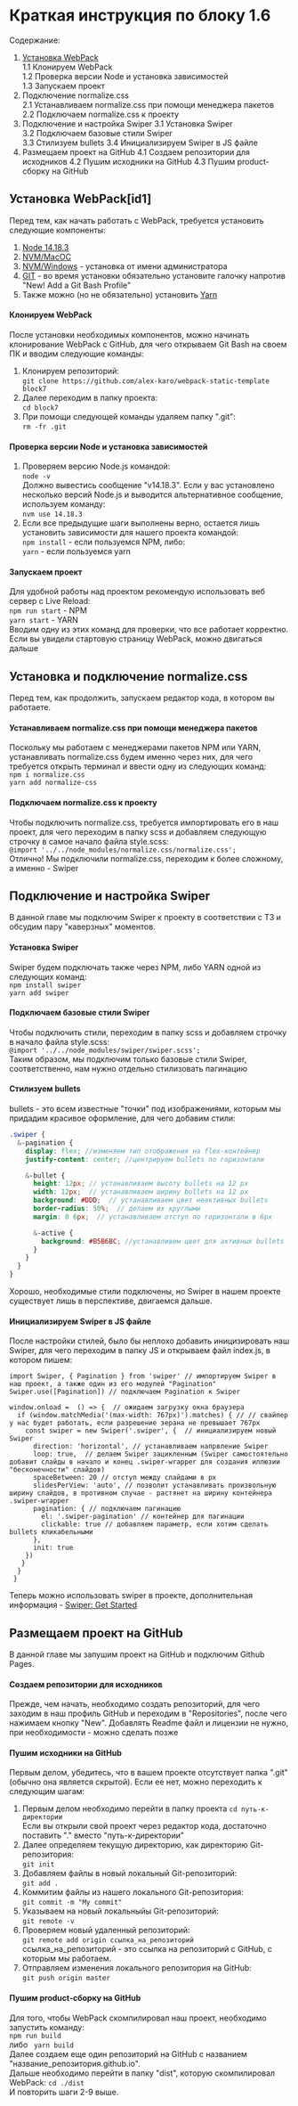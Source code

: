 # Краткая инструкция по блоку 1.6

Содержание:
1. [Установка WebPack](id1)  
  1.1 Клонируем WebPack  
  1.2 Проверка версии Node и установка зависимостей  
  1.3 Запускаем проект
2. Подключение normalize.css  
  2.1 Устанавливаем normalize.css при помощи менеджера пакетов  
  2.2 Подключаем normalize.css к проекту
3. Подключение и настройка Swiper
  3.1 Установка Swiper  
  3.2 Подключаем базовые стили Swiper  
  3.3 Стилизуем bullets
  3.4 Инициализируем Swiper в JS файле
4. Размещаем проект на GitHub
  4.1 Создаем репозитории для исходников
  4.2 Пушим исходники на GitHub
  4.3 Пушим product-сборку на GitHub

## Установка WebPack[id1]
Перед тем, как начать работать с WebPack, требуется установить следующие компоненты:
1. [Node 14.18.3](https://nodejs.org/download/release/v14.18.3/)
2. [NVM/MacOC](https://tecadmin.net/install-nvm-macos-with-homebrew/)
3. [NVM/Windows](https://github.com/coreybutler/nvm-windows/releases) - установка от имени администратора
4. [GIT](https://www.atlassian.com/git/tutorials/install-git) - во время установки обязательно установите галочку напротив "New! Add a Git Bash Profile"
5. Также можно (но не обязательно) установить [Yarn](https://yarnpkg.com/)


#### Клонируем WebPack
После установки необходимых компонентов, можно начинать клонирование WebPack с GitHub, для чего открываем Git Bash на своем ПК и вводим следующие команды:
1. Клонируем репозиторий:  
```git clone https://github.com/alex-karo/webpack-static-template block7```  
2. Далее переходим в папку проекта:  
```cd block7```  
3. При помощи следующей команды удаляем папку ".git":  
```rm -fr .git```
#### Проверка версии Node и установка зависимостей
1. Проверяем версию Node.js командой:  
```node -v```  
Должно вывестись сообщение "v14.18.3".  Если у вас установлено несколько версий Node.js и выводится альтернативное сообщение, используем команду:  
```nvm use 14.18.3```
2. Если все предыдущие шаги выполнены верно, остается лишь установить зависимости для нашего проекта командой:  
```npm install``` -  если пользуемся NPM, либо:  
```yarn``` - если пользуемся yarn
#### Запускаем проект
Для удобной работы над проектом рекомендую использовать веб сервер с Live Reload:  
```npm run start``` - NPM  
```yarn start``` - YARN  
Вводим одну из этих команд для проверки, что все работает корректно.  
Если вы увидели стартовую страницу WebPack, можно двигаться дальше    
## Установка и подключение normalize.css
Перед тем, как продолжить, запускаем редактор кода, в котором вы работаете.  

#### Устанавливаем normalize.css при помощи менеджера пакетов
Поскольку мы работаем с менеджерами пакетов NPM или YARN, устанавливать normalize.css будем именно через них, для чего требуется открыть терминал и ввести одну из следующих команд:  
```npm i normalize.css```  
```yarn add normalize-css```  

#### Подключаем normalize.css к проекту
Чтобы подключить normalize.css, требуется импортировать его в наш проект, для чего переходим в папку scss и добавляем следующую строчку в самое начало файла style.scss:  
```@import '../../node_modules/normalize.css/normalize.css';```  
Отлично! Мы подключили normalize.css, переходим к более сложному, а именно - Swiper
## Подключение и настройка Swiper
В данной главе мы подключим Swiper к проекту в соответствии с ТЗ и обсудим пару "каверзных" моментов. 
#### Установка Swiper
Swiper будем подключать также через NPM, либо YARN одной из следующих команд:  
```npm install swiper```  
```yarn add swiper```  
#### Подключаем базовые стили Swiper
Чтобы подключить стили, переходим в папку scss и добавляем строчку в начало файла style.scss:  
```@import '../../node_modules/swiper/swiper.scss';```  
Таким образом, мы подключим только базовые стили Swiper, соответственно, нам нужно отдельно стилизовать пагинацию

#### Стилизуем bullets
bullets - это всем известные "точки" под изображениями, которым мы придадим красивое оформление, для чего добавим стили:  
```scss
.swiper {
  &-pagination {
    display: flex; //изменяем тип отображения на flex-контейнер
    justify-content: center; //центрируем bullets по горизонтали

    &-bullet {
      height: 12px; // устанавливаем высоту bullets на 12 px
      width: 12px;  // устанавливаем ширину bullets на 12 px
      background: #DDD;  // устанавливаем цвет неактивных bullets
      border-radius: 50%;  // делаем их круглыми
      margin: 0 6px;  // устанавливаем отступ по горизонтали в 6px

      &-active {
        background: #B5B6BC; //устанавливем цвет для активных bullets
      }
    }
  }
}
```  
Хорошо, необходимые стили подключены, но Swiper в нашем проекте существует лишь в перспективе, двигаемся дальше.
#### Инициализируем Swiper в JS файле
После настройки стилей, было бы неплохо добавить иницизировать наш Swiper, для чего переходим в папку JS и открываем файл index.js, в котором пишем:  
```JS
import Swiper, { Pagination } from 'swiper' // импортируем Swiper в наш проект, а также один из его модулей "Pagination"
Swiper.use([Pagination]) // подключаем Pagination к Swiper

window.onload =  () => {  // ожидаем загрузку окна браузера
  if (window.matchMedia('(max-width: 767px)').matches) { // // свайпер у нас будет работать, если разрешение эерана не превышает 767px
    const swiper = new Swiper('.swiper', {  // инициализируем новый Swiper
      direction: 'horizontal', // устанавливаем напрвление Swiper
      loop: true,  // делаем Swiper зацикленным (Swiper самостоятельно добавит слайды в начало и конец .swiper-wrapper для создания иллюзии "бесконечности" слайдов)
      spaceBetween: 20 // отступ между слайдами в px
      slidesPerView: 'auto', // позволит устанавливать произвольную ширину слайдов, в противном случае - растянет на ширину контейнера .swiper-wrapper
      pagination: { // подключаем пагинацию
        el: '.swiper-pagination' // контейнер для пагинации
        clickable: true // добавляем параметр, если хотим сделать bullets кликабельными
      },
      init: true
    })
   }
  }
 }
 ```  
Теперь можно использовать swiper в проекте, дополнительная информация - [Swiper: Get Started](https://swiperjs.com/get-started)
## Размещаем проект на GitHub
В данной главе мы запушим проект на GitHub и подключим Github Pages.  

#### Создаем репозитории для исходников
Прежде, чем начать, необходимо создать репозиторий, для чего заходим в наш профиль GitHub и переходим в "Repositories", после чего нажимаем кнопку "New". Добавлять Readme файл и лицензии не нужно, при необходимости - можно сделать позже
#### Пушим исходники на GitHub
Первым делом, убедитесь, что в вашем проекте отсутствует папка ".git" (обычно она является скрытой). Если ее нет, можно переходить к следующим шагам:  
1. Первым делом необходимо перейти в папку проекта 
```cd путь-к-директории```  
Если вы открыли свой проект через редактор кода, достаточно поставить "." вместо "путь-к-директории"  
2. Далее определяем текущую директорию, как директорию Git-репозитория:  
```git init```  
3. Добавляем файлы в новый локальный Git-репозиторий:  
```git add .```  
4. Коммитим файлы из нашего локального Git-репозитория:  
```git commit -m "My commit"```  
5. Указываем на новый локальныйы Git-репозиторий:  
```git remote -v```  
6. Проверяем новый удаленный репозиторий:  
```git remote add origin ссылка_на_репозиторий```  
ссылка_на_репозиторий - это ссылка на репозиторий с GitHub, с которым мы работаем.  
7. Отправляем изменения локального репозитория на GitHub:  
```git push origin master```
#### Пушим product-сборку на GitHub
Для того, чтобы WebPack скомпилировал наш проект, необходимо запустить команду:  
```npm run build```  
либо
``` yarn build```  
Далее создаем еще один репозиторий на GitHub с названием "название_репозитория.github.io".  
Дальше необходимо перейти в папку "dist", которую скомпилировал WebPack:
```cd ./dist```  
И повторить шаги 2-9 выше.
